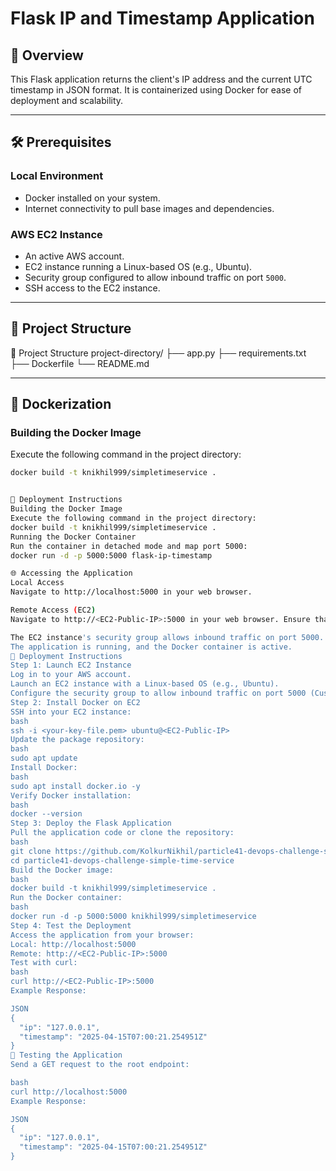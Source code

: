 # Flask IP and Timestamp Application

## 📄 Overview
This Flask application returns the client's IP address and the current UTC timestamp in JSON format. It is containerized using Docker for ease of deployment and scalability.

---

## 🛠️ Prerequisites

### Local Environment
- Docker installed on your system.
- Internet connectivity to pull base images and dependencies.

### AWS EC2 Instance
- An active AWS account.
- EC2 instance running a Linux-based OS (e.g., Ubuntu).
- Security group configured to allow inbound traffic on port `5000`.
- SSH access to the EC2 instance.

---

## 📁 Project Structure

📁 Project Structure
project-directory/
├── app.py
├── requirements.txt
├── Dockerfile
└── README.md


---

## 🐳 Dockerization

### Building the Docker Image
Execute the following command in the project directory:
```bash
docker build -t knikhil999/simpletimeservice .


🚀 Deployment Instructions
Building the Docker Image
Execute the following command in the project directory:​
docker build -t knikhil999/simpletimeservice .
Running the Docker Container
Run the container in detached mode and map port 5000:​
docker run -d -p 5000:5000 flask-ip-timestamp

🌐 Accessing the Application
Local Access
Navigate to http://localhost:5000 in your web browser.

Remote Access (EC2)
Navigate to http://<EC2-Public-IP>:5000 in your web browser. Ensure that:

The EC2 instance's security group allows inbound traffic on port 5000.
The application is running, and the Docker container is active.
🚀 Deployment Instructions
Step 1: Launch EC2 Instance
Log in to your AWS account.
Launch an EC2 instance with a Linux-based OS (e.g., Ubuntu).
Configure the security group to allow inbound traffic on port 5000 (Custom TCP Rule).
Step 2: Install Docker on EC2
SSH into your EC2 instance:
bash
ssh -i <your-key-file.pem> ubuntu@<EC2-Public-IP>
Update the package repository:
bash
sudo apt update
Install Docker:
bash
sudo apt install docker.io -y
Verify Docker installation:
bash
docker --version
Step 3: Deploy the Flask Application
Pull the application code or clone the repository:
bash
git clone https://github.com/KolkurNikhil/particle41-devops-challenge-simple-time-service.git
cd particle41-devops-challenge-simple-time-service
Build the Docker image:
bash
docker build -t knikhil999/simpletimeservice .
Run the Docker container:
bash
docker run -d -p 5000:5000 knikhil999/simpletimeservice
Step 4: Test the Deployment
Access the application from your browser:
Local: http://localhost:5000
Remote: http://<EC2-Public-IP>:5000
Test with curl:
bash
curl http://<EC2-Public-IP>:5000
Example Response:

JSON
{
  "ip": "127.0.0.1",
  "timestamp": "2025-04-15T07:00:21.254951Z"
}
🧪 Testing the Application
Send a GET request to the root endpoint:

bash
curl http://localhost:5000
Example Response:

JSON
{
  "ip": "127.0.0.1",
  "timestamp": "2025-04-15T07:00:21.254951Z"
}

